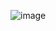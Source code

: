 ![image](https://user-images.githubusercontent.com/84421935/190923746-c962ae34-d9d0-4c25-8d87-f1a83f1a11f9.png)

